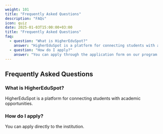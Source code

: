 ```yaml
---
weight: 101
title: "Frequently Asked Questions"
description: "FAQs"
icon: quiz
date: 2025-01-03T15:00:00+03:00
title: "Frequently Asked Questions"
faq:
  - question: "What is HigherEduSpot?"
    answer: "HigherEduSpot is a platform for connecting students with academic opportunities."
  - question: "How do I apply?"
    answer: "You can apply through the application form on our program pages."
---
```


## Frequently Asked Questions

### What is HigherEduSpot?
HigherEduSpot is a platform for connecting students with academic opportunities.

### How do I apply?
You can apply directly to the institution.
